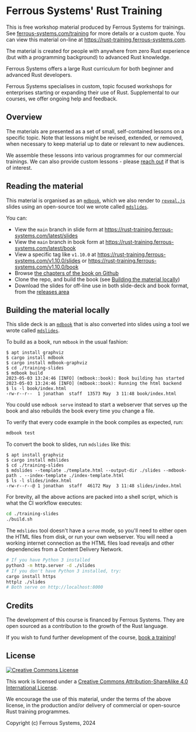 # Ferrous Systems' Rust Training

This is free workshop material produced by Ferrous Systems for trainings. See [ferrous-systems.com/training](https://ferrous-systems.com/training) for more details or a custom quote. You can view this material on-line at <https://rust-training.ferrous-systems.com>.

The material is created for people with anywhere from zero Rust experience (but with a programming background) to advanced Rust knowledge.

Ferrous Systems offers a large Rust curriculum for both beginner and advanced Rust developers.

Ferrous Systems specialises in custom, topic focused workshops for enterprises starting or expanding their use of Rust. Supplemental to our courses, we offer ongoing help and feedback.

## Overview

The materials are presented as a set of small, self-contained lessons on a specific topic. Note that lessons might be revised, extended, or removed, when necessary to keep material up to date or relevant to new audiences.

We assemble these lessons into various programmes for our commercial trainings. We can also provide custom lessons - please [reach out](https://ferrous-systems.com/contact) if that is of interest.

## Reading the material

This material is organised as an [`mdbook`](https://crates.io/crates/mdbook), which we also render to [`reveal.js`](https://revealjs.com) slides using an open-source tool we wrote called [`mdslides`](https://crates.io/crates/mdslides).

You can:

* View the `main` branch in slide form at <https://rust-training.ferrous-systems.com/latest/slides>
* View the `main` branch in book form at <https://rust-training.ferrous-systems.com/latest/book>
* View a specific tag like `v1.10.0` at <https://rust-training.ferrous-systems.com/v1.10.0/slides> or <https://rust-training.ferrous-systems.com/v1.10.0/book>
* Browse [the chapters of the book on Github](./training-slides/src/SUMMARY.md)
* Clone the repo, and build the book (see [Building the material locally](#building-the-material-locally))
* Download the slides for off-line use in both slide-deck and book format, from the [releases area](https://github.com/ferrous-systems/rust-training/releases)

## Building the material locally

This slide deck is an [`mdbook`](https://crates.io/crates/mdbook) that is also converted into slides using a tool we wrote called [`mdslides`](https://crates.io/crates/mdslides).

To build as a book, run `mdbook` in the usual fashion:

```console
$ apt install graphviz
$ cargo install mdbook
$ cargo install mdbook-graphviz
$ cd ./training-slides
$ mdbook build
2023-05-03 13:24:46 [INFO] (mdbook::book): Book building has started
2023-05-03 13:24:46 [INFO] (mdbook::book): Running the html backend
$ ls -l book/index.html
-rw-r--r--  1 jonathan  staff  13573 May  3 11:48 book/index.html
```

You could use `mdbook serve` instead to start a webserver that serves up the book and also rebuilds the book every time you change a file.

To verify that every code example in the book compiles as expected, run:

```sh
mdbook test
```

To convert the book to slides, run `mdslides` like this:

```console
$ apt install graphviz
$ cargo install mdslides
$ cd ./training-slides
$ mdslides --template ./template.html --output-dir ./slides --mdbook-path . --index-template ./index-template.html 
$ ls -l slides/index.html 
-rw-r--r--@ 1 jonathan  staff  46172 May  3 11:48 slides/index.html
```

For brevity, all the above actions are packed into a shell script, which is what the CI workflow executes:

```sh
cd ./training-slides
./build.sh
```

The `mdslides` tool doesn't have a `serve` mode, so you'll need to either open the HTML files from disk, or run your own webserver. You will need a working internet connection as the HTML files load revealjs and other dependencies from a Content Delivery Network.

```sh
# If you have Python 3 installed
python3 -m http.server -d ./slides
# If you don't have Python 3 installed, try:
cargo install https
httplz ./slides
# Both serve on http://localhost:8000
```

## Credits

The development of this course is financed by Ferrous Systems. They are open sourced as a contribution to the growth of the Rust language.

If you wish to fund further development of the course, [book a training](https://ferrous-systems.com/training)!

## License

[![Creative Commons License](https://i.creativecommons.org/l/by-sa/4.0/88x31.png)](http://creativecommons.org/licenses/by-sa/4.0/)

This work is licensed under a [Creative Commons Attribution-ShareAlike 4.0 International License](http://creativecommons.org/licenses/by-sa/4.0/).

We encourage the use of this material, under the terms of the above license, in the production and/or delivery of commercial or open-source Rust training programmes.

Copyright (c) Ferrous Systems, 2024
